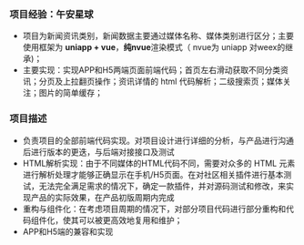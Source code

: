### 项目经验：午安星球

- 项目为新闻资讯类别，新闻数据主要通过媒体名称、媒体类别进行区分；主要使用框架为 **uniapp + vue**，**纯nvue**渲染模式（ nvue为 uniapp 对weex的继承)；
- 主要实现：实现APP和H5两端页面前端代码；首页左右滑动获取不同分类资讯；分页及上拉翻页操作；资讯详情的 html 代码解析；二级搜索页；媒体关注；图片的简单缓存；

### 项目描述

- 负责项目的全部前端代码实现。对项目设计进行详细的分析，与产品进行沟通后进行版本的更迭，与后端对接接口及测试
- HTML解析实现：由于不同媒体的HTML代码不同，需要对众多的 HTML 元素进行解析处理才能够正确显示在手机/H5页面。在对社区相关插件进行基本测试，无法完全满足需求的情况下，确定一款插件，并对源码测试和修改，来实现产品的实际效果，在产品初版周期内完成
- 重构与组件化：在考虑项目周期的情况下，对部分项目代码进行部分重构和代码组件化，使其可以被更高效地复用和维护；
- APP和H5端的兼容和实现